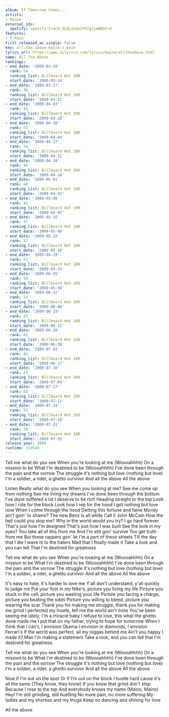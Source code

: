 ```yaml
---
album: If Tomorrow Comes...
artists:
- Maino
external_ids:
  spotify: spotify:track:3LOLihGm2Y97gJjmWBSFrd
features:
- T-Pain
first_released_as_single: false
key: all-the-above-maino-t-pain
lyrics_url: https://www.azlyrics.com/lyrics/maino/alltheabove.html
name: All The Above
rankings:
- end_date: '2009-03-20'
  rank: 54
  ranking_list: Billboard Hot 100
  start_date: '2009-03-14'
- end_date: '2009-03-27'
  rank: 39
  ranking_list: Billboard Hot 100
  start_date: '2009-03-21'
- end_date: '2009-04-03'
  rank: 43
  ranking_list: Billboard Hot 100
  start_date: '2009-03-28'
- end_date: '2009-04-10'
  rank: 57
  ranking_list: Billboard Hot 100
  start_date: '2009-04-04'
- end_date: '2009-04-17'
  rank: 54
  ranking_list: Billboard Hot 100
  start_date: '2009-04-11'
- end_date: '2009-04-24'
  rank: 45
  ranking_list: Billboard Hot 100
  start_date: '2009-04-18'
- end_date: '2009-05-01'
  rank: 48
  ranking_list: Billboard Hot 100
  start_date: '2009-04-25'
- end_date: '2009-05-08'
  rank: 42
  ranking_list: Billboard Hot 100
  start_date: '2009-05-02'
- end_date: '2009-05-15'
  rank: 47
  ranking_list: Billboard Hot 100
  start_date: '2009-05-09'
- end_date: '2009-05-22'
  rank: 47
  ranking_list: Billboard Hot 100
  start_date: '2009-05-16'
- end_date: '2009-05-29'
  rank: 52
  ranking_list: Billboard Hot 100
  start_date: '2009-05-23'
- end_date: '2009-06-05'
  rank: 55
  ranking_list: Billboard Hot 100
  start_date: '2009-05-30'
- end_date: '2009-06-12'
  rank: 54
  ranking_list: Billboard Hot 100
  start_date: '2009-06-06'
- end_date: '2009-06-19'
  rank: 47
  ranking_list: Billboard Hot 100
  start_date: '2009-06-13'
- end_date: '2009-06-26'
  rank: 41
  ranking_list: Billboard Hot 100
  start_date: '2009-06-20'
- end_date: '2009-07-03'
  rank: 42
  ranking_list: Billboard Hot 100
  start_date: '2009-06-27'
- end_date: '2009-07-10'
  rank: 43
  ranking_list: Billboard Hot 100
  start_date: '2009-07-04'
- end_date: '2009-07-17'
  rank: 52
  ranking_list: Billboard Hot 100
  start_date: '2009-07-11'
- end_date: '2009-07-24'
  rank: 55
  ranking_list: Billboard Hot 100
  start_date: '2009-07-18'
- end_date: '2009-07-31'
  rank: 58
  ranking_list: Billboard Hot 100
  start_date: '2009-07-25'
release_year: 2009
runtime: 210546
---
```

Tell me what do you see
When you're looking at me
(Woooahhhh)
On a mission to be
What I'm destined to be
(Woooahhhh)
I've done been through the pain and the sorrow
The struggle it's nothing but love (nothing but love)
I'm a soldier, a rider, a ghetto survivor
And all the above
All the above 


Listen
Really what do you see
When you looking at me?
See me come up from nothing
See me living my dreams
I've done been through the bottom
I've done suffered a lot
I deserve to be rich
Heading straight to the top
Look how I ride for the block
Look how I rep for the hood
I got nothing but love now
When I come through the hood
Getting this fortune and fame
Money ain't goin' to shame?
The new Benz is all white
Call it John McCain
How the hell could you stop me?
Why in the world would you try?
I go hard forever
That's just how I'm designed
That's just how I was built
See the look in my eyes?
You take all of this from me
And I'm still gon' survive
You get truth from me
But these rappers gon' lie
I'm a part of these streets
Till the day that I die
I wave hi to the haters
Mad that I finally made it
Take a look and you can tell
That I'm destined for greatness


Tell me what do you see
When you're looking at me
(Woooahhhh)
On a mission to be
What I'm destined to be
(Woooahhhh)
I've done been through the pain and the sorrow
The struggle it's nothing but love (nothing but love)
I'm a soldier, a rider, a ghetto survivor
And all the above
All the above 


It's easy to hate, it's harder to love me
Y'all don't understand, y'all quickly to judge me
Put your foot in my Nike's, picture you living my life
Picture you stuck in the cell, picture you wasting your life
Picture you facing a charge, picture you beating the odds
Picture you willing to bleed, picture you wearing the scar
Thank you for making me struggle, thank you for making me grind
I perfected my hustle, tell me the world ain't mine
You've been seeing me lately, I'm a miracle baby
I refuse to lose, this what the ghetto done made me
I put that on my father, trying to hope for tomorrow
When I think that I can't, I envision Obama
I envision in diamonds, I envision Ferrari's
If the world was perfect, all my niggas behind me
Ain't you happy I made it? Man I'm making a statement
Take a look, and you can tell that I'm destined for greatness


Tell me what do you see
When you're looking at me
(Woooahhhh)
On a mission to be
What I'm destined to be
(Woooahhhh)
I've done been through the pain and the sorrow
The struggle it's nothing but love (nothing but love)
I'm a soldier, a rider, a ghetto survivor
And all the above
All the above 


Now if I'm out on the spot
Or if I'm out on the block
I hustle hard cause it's all the same (They know, they know)
If you know that grind don't stop
Because I rose to the top
And everybody knows my name (Maino, Maino)
Hey! I'm still grinding, still hustling
No more pain, no more suffering
My ladies and my shorties and my thugs
Keep on dancing and shining for love

All the above
